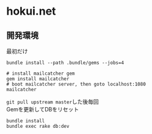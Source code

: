 hokui.net
=========

開発環境
--------
最初だけ
```
bundle install --path .bundle/gems --jobs=4

# install mailcatcher gem
gem install mailcatcher
# boot mailcatcher server, then goto localhost:1080
mailcatcher
```

`git pull upstream master`した後毎回  
Gemを更新してDBをリセット
```
bundle install
bundle exec rake db:dev
```

